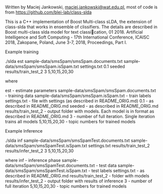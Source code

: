 
Written by Maciej Jankowski, maciej.jankowski@wat.edu.pl, most of code is from https://github.com/blei-lab/class-slda

This is a C++ implementation of Boost Multi-class sLDA, the extension of class-slda that works in ensemble of clissifiers. The details are described in Boost multi-class slda model for text classication, 01 2018. Artificial Intelligence and Soft Computing - 17th International Conference, ICAISC 2018, Zakopane, Poland, June 3-7, 2018, Proceedings, Part I.

Example training

./slda est sample-data/smsSpam/smsSpam.documents.txt sample-data/smsSpam/smsSpam.isSpam.txt settings.txt 0.1 seeded results/train_test_2 3 5,10,15,20,30

where 

est - estimate parameters
sample-data/smsSpam/smsSpam.documents.txt - training data
sample-data/smsSpam/smsSpam.isSpam.txt - train labels
settings.txt - file with settings (as described in README_ORIG.md)
0.1 - as described in README_ORIG.md 
seeded - as described in README_ORIG.md
results/train_test_2 - output folder with models. Each model is in format as described in README_ORIG.md
3 - number of full iteration. Single iteration trains all models 
5,10,15,20,30 - topic numbers for trained models


Example Inference

./slda inf sample-data/smsSpam/smsSpamTest.documents.txt sample-data/smsSpam/smsSpamTest.isSpam.txt settings.txt results/train_test_2 results/infer_test_2 3 5,10,15,20,30

where
inf - inference phase
sample-data/smsSpam/smsSpamTest.documents.txt - test data 
sample-data/smsSpam/smsSpamTest.isSpam.txt - test labels
settings.txt - as described in README_ORIG.md
results/train_test_2 - folder with models
results/infer_test_2 - output folder with results of inference
3 - number of full iteration 
5,10,15,20,30 - topic numbers for trained models

